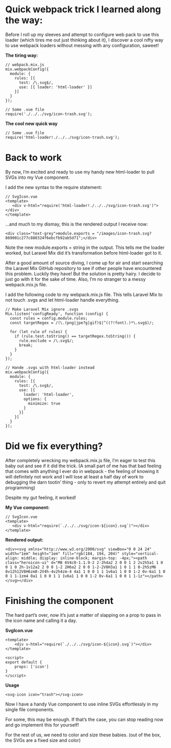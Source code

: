 # Quick webpack trick I learned along the way:

Before I roll up my sleeves and attempt to configure web pack to use this loader (which tires me out just thinking about it), I discover a cool nifty way to use webpack loaders without messing with any configuration, saweet!

<b>The tiring way:</b>

```
// webpack.mix.js
mix.webpackConfig({  
  module: {
    rules: [{
      test: /\.svg$/,
      use: [{ loader: 'html-loader' }]
    }]
  }
});

// Some .vue file
require('./../../svg/icon-trash.svg');
```

<b>The cool new quick way</b>

```
// Some .vue file
require('html-loader!./../../svg/icon-trash.svg');
```

# Back to work

By now, I’m excited and ready to use my handy new html-loader to pull SVGs into my Vue component.

I add the new syntax to the require statement:

```
// SvgIcon.vue
<template>  
   <div v-html="require('html-loader!./../../svg/icon-trash.svg')"></div>
</template>
```

...and much to my dismay, this is the rendered output I receive now:

```
<div class="text-grey">module.exports = "/images/icon-trash.svg?869001c277c880324f6ebcfb92ab5d71";</div>  
```

Note the new module.exports = string in the output. This tells me the loader worked, but Laravel Mix did it’s transformation before html-loader got to it.

After a good amount of source diving, I come up for air and start searching the Laravel Mix GitHub repository to see if other people have encountered this problem. Luckily they have! But the solution is pretty hairy. I decide to just go with it for the sake of time. Also, I’m no stranger to a messy webpack.mix.js file.

I add the following code to my webpack.mix.js file. This tells Laravel Mix to not touch .svgs and let  html-loader handle everything.

```
// Make Laravel Mix ignore .svgs
Mix.listen('configReady', function (config) {  
  const rules = config.module.rules;
  const targetRegex = /(\.(png|jpe?g|gif)$|^((?!font).)*\.svg$)/;

  for (let rule of rules) {
    if (rule.test.toString() == targetRegex.toString()) {
      rule.exclude = /\.svg$/;
      break;
    }
  }
});

// Hande .svgs with html-loader instead
mix.webpackConfig({  
  module: {
    rules: [{
      test: /\.svg$/,
      use: [{
        loader: 'html-loader',
        options: {
          minimize: true
        }
      }]
    }]
  }
});
```

# Did we fix everything?

After completely wrecking my webpack.mix.js file, I’m eager to test this baby out and see if it did the trick. (A small part of me has that bad feeling that comes with anything I ever do in webpack - the feeling of knowing it will definitely not work and I will lose at least a half day of work to debugging the darn tootin’ thing - only to revert my attempt entirely and quit programming)

Despite my gut feeling, it worked!

<b>My Vue component:</b>

```
// SvgIcon.vue
<template>  
   <div v-html="require(`./../../svg/icon-${icon}.svg`)"></div>
</template>
```

<b>Rendered output:</b>

```
<div><svg xmlns="http://www.w3.org/2000/svg" viewBox="0 0 24 24" width="1em" height="1em" fill="rgb(184, 194, 204)" style="vertical-align: middle; display: inline-block; margin-top: -4px;"><path class="heroicon-ui" d="M8 6V4c0-1.1.9-2 2-2h4a2 2 0 0 1 2 2v2h5a1 1 0 0 1 0 2h-1v12a2 2 0 0 1-2 2H6a2 2 0 0 1-2-2V8H3a1 1 0 1 1 0-2h5zM6 8v12h12V8H6zm8-2V4h-4v2h4zm-4 4a1 1 0 0 1 1 1v6a1 1 0 0 1-2 0v-6a1 1 0 0 1 1-1zm4 0a1 1 0 0 1 1 1v6a1 1 0 0 1-2 0v-6a1 1 0 0 1 1-1z"></path></svg></div>  
```

# Finishing the component

The hard part’s over, now it’s just a matter of slapping on a prop to pass in the icon name and calling it a day.

<b>SvgIcon.vue</b>

```
<template>  
    <div v-html="require(`./../../svg/icon-${icon}.svg`)"></div>
</template>

<script>  
export default {  
    props: ['icon']
}
</script>
```

<b>Usage</b>

```
<svg-icon icon="trash"></svg-icon>  
```

Now I have a handy Vue component to use inline SVGs effortlessly in my single file components.

For some, this may be enough. If that’s the case, you can stop reading now and go implement this for yourself!

For the rest of us, we need to color and size these babies. (out of the box, the SVGs are a fixed size and color)
